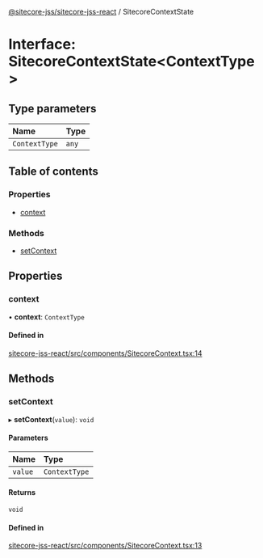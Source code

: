 [@sitecore-jss/sitecore-jss-react](../README.md) / SitecoreContextState

# Interface: SitecoreContextState<ContextType\>

## Type parameters

| Name | Type |
| :------ | :------ |
| `ContextType` | `any` |

## Table of contents

### Properties

- [context](SitecoreContextState.md#context)

### Methods

- [setContext](SitecoreContextState.md#setcontext)

## Properties

### context

• **context**: `ContextType`

#### Defined in

[sitecore-jss-react/src/components/SitecoreContext.tsx:14](https://github.com/Sitecore/jss/blob/fe629f32/packages/sitecore-jss-react/src/components/SitecoreContext.tsx#L14)

## Methods

### setContext

▸ **setContext**(`value`): `void`

#### Parameters

| Name | Type |
| :------ | :------ |
| `value` | `ContextType` |

#### Returns

`void`

#### Defined in

[sitecore-jss-react/src/components/SitecoreContext.tsx:13](https://github.com/Sitecore/jss/blob/fe629f32/packages/sitecore-jss-react/src/components/SitecoreContext.tsx#L13)
